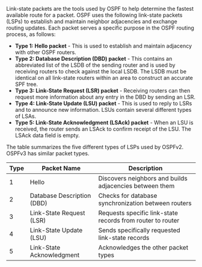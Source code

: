 Link-state packets are the tools used by OSPF to help determine the fastest available route for a packet. OSPF uses the following link-state packets (LSPs) to establish and maintain neighbor adjacencies and exchange routing updates. Each packet serves a specific purpose in the OSPF routing process, as follows:

- **Type 1: Hello packet** - This is used to establish and maintain adjacency with other OSPF routers.
- **Type 2: Database Description (DBD) packet** - This contains an abbreviated list of the LSDB of the sending router and is used by receiving routers to check against the local LSDB. The LSDB must be identical on all link-state routers within an area to construct an accurate SPF tree.
- **Type 3: Link-State Request (LSR) packet** - Receiving routers can then request more information about any entry in the DBD by sending an LSR.
- **Type 4: Link-State Update (LSU) packet** - This is used to reply to LSRs and to announce new information. LSUs contain several different types of LSAs.
- **Type 5: Link-State Acknowledgment (LSAck) packet** - When an LSU is received, the router sends an LSAck to confirm receipt of the LSU. The LSAck data field is empty.

The table summarizes the five different types of LSPs used by OSPFv2. OSPFv3 has similar packet types.

| Type | Packet Name                | Description                                                |
| ---- | -------------------------- | ---------------------------------------------------------- |
| 1    | Hello                      | Discovers neighbors and builds adjacencies between them    |
| 2    | Database Description (DBD) | Checks for database synchronization between routers        |
| 3    | Link-State Request (LSR)   | Requests specific link-state records from router to router |
| 4    | Link-State Update (LSU)    | Sends specifically requested link-state records            |
| 5    | Link-State Acknowledgment  | Acknowledges the other packet types                        |
